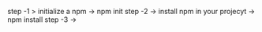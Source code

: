 step -1 > initialize a npm -> npm init
step -2 -> install npm in your projecyt -> npm install
step -3 -> 
